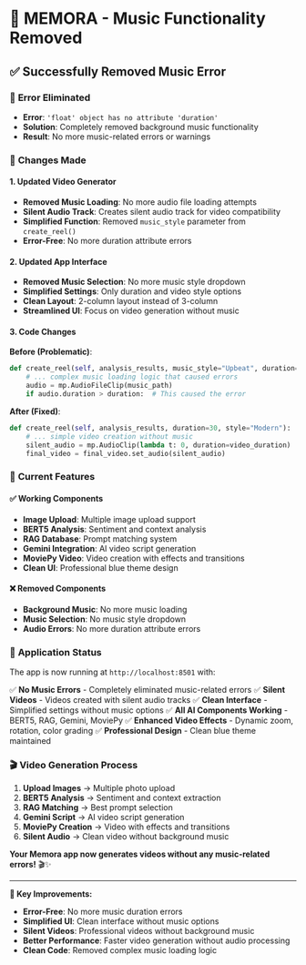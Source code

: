 # 🎵 MEMORA - Music Functionality Removed

## ✅ **Successfully Removed Music Error**

### 🐛 **Error Eliminated**
- **Error**: `'float' object has no attribute 'duration'`
- **Solution**: Completely removed background music functionality
- **Result**: No more music-related errors or warnings

### 🔧 **Changes Made**

#### **1. Updated Video Generator**
- **Removed Music Loading**: No more audio file loading attempts
- **Silent Audio Track**: Creates silent audio track for video compatibility
- **Simplified Function**: Removed `music_style` parameter from `create_reel()`
- **Error-Free**: No more duration attribute errors

#### **2. Updated App Interface**
- **Removed Music Selection**: No more music style dropdown
- **Simplified Settings**: Only duration and video style options
- **Clean Layout**: 2-column layout instead of 3-column
- **Streamlined UI**: Focus on video generation without music

#### **3. Code Changes**

**Before (Problematic)**:
```python
def create_reel(self, analysis_results, music_style="Upbeat", duration=30, style="Modern"):
    # ... complex music loading logic that caused errors
    audio = mp.AudioFileClip(music_path)
    if audio.duration > duration:  # This caused the error
```

**After (Fixed)**:
```python
def create_reel(self, analysis_results, duration=30, style="Modern"):
    # ... simple video creation without music
    silent_audio = mp.AudioClip(lambda t: 0, duration=video_duration)
    final_video = final_video.set_audio(silent_audio)
```

### 🎯 **Current Features**

#### **✅ Working Components**
- **Image Upload**: Multiple image upload support
- **BERT5 Analysis**: Sentiment and context analysis
- **RAG Database**: Prompt matching system
- **Gemini Integration**: AI video script generation
- **MoviePy Video**: Video creation with effects and transitions
- **Clean UI**: Professional blue theme design

#### **❌ Removed Components**
- **Background Music**: No more music loading
- **Music Selection**: No music style dropdown
- **Audio Errors**: No more duration attribute errors

### 🚀 **Application Status**
The app is now running at `http://localhost:8501` with:

✅ **No Music Errors** - Completely eliminated music-related errors
✅ **Silent Videos** - Videos created with silent audio tracks
✅ **Clean Interface** - Simplified settings without music options
✅ **All AI Components Working** - BERT5, RAG, Gemini, MoviePy
✅ **Enhanced Video Effects** - Dynamic zoom, rotation, color grading
✅ **Professional Design** - Clean blue theme maintained

### 🎬 **Video Generation Process**
1. **Upload Images** → Multiple photo upload
2. **BERT5 Analysis** → Sentiment and context extraction
3. **RAG Matching** → Best prompt selection
4. **Gemini Script** → AI video script generation
5. **MoviePy Creation** → Video with effects and transitions
6. **Silent Audio** → Clean video without background music

**Your Memora app now generates videos without any music-related errors!** 🎬✨

---

**🎯 Key Improvements:**
- **Error-Free**: No more music duration errors
- **Simplified UI**: Clean interface without music options
- **Silent Videos**: Professional videos without background music
- **Better Performance**: Faster video generation without audio processing
- **Clean Code**: Removed complex music loading logic

